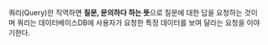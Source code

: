 
쿼리(Query)란 직역하면 **질문, 문의하다 하는 뜻**으로 질문에 대한 답을 요청하는 것이며
쿼리는 데이터베이스DB에 사용자가 요청한 특정 데이터를 보여 달라는 요청을 이야기한다.